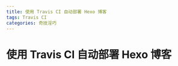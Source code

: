 ```yaml
---
title: 使用 Travis CI 自动部署 Hexo 博客
tags: Travis CI
categories: 奇技淫巧
---
```


# 使用 Travis CI 自动部署 Hexo 博客

<!-- more --> 
